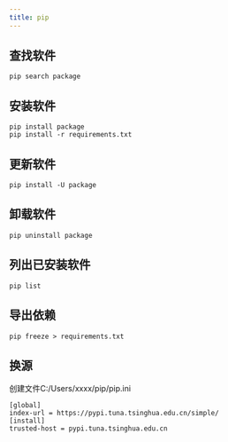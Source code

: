 ```yaml
---
title: pip
---
```


## 查找软件

```shell
pip search package
```

## 安装软件

```shell
pip install package
pip install -r requirements.txt
```

## 更新软件

```shell
pip install -U package
```

## 卸载软件

```shell
pip uninstall package
```

## 列出已安装软件

```shell
pip list
```
## 导出依赖

```shell
pip freeze > requirements.txt
```

## 换源 

创建文件C:/Users/xxxx/pip/pip.ini

```shell
[global]
index-url = https://pypi.tuna.tsinghua.edu.cn/simple/
[install]
trusted-host = pypi.tuna.tsinghua.edu.cn
```